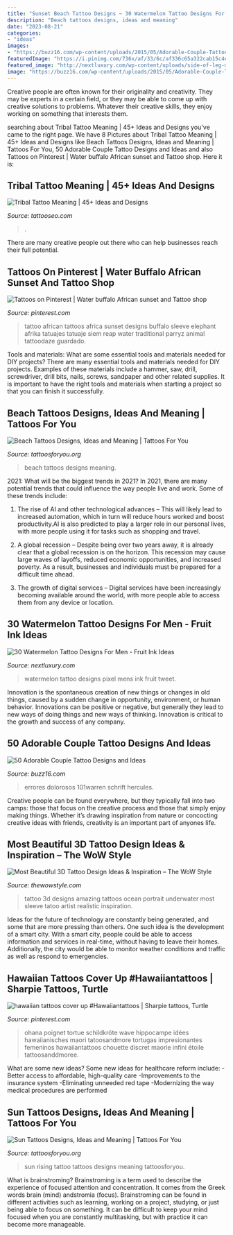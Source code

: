 ```yaml
---
title: "Sunset Beach Tattoo Designs ~ 30 Watermelon Tattoo Designs For Men"
description: "Beach tattoos designs, ideas and meaning"
date: "2023-08-21"
categories:
- "ideas"
images:
- "https://buzz16.com/wp-content/uploads/2015/05/Adorable-Couple-Tattoo-Designs-and-Ideas-18.jpg"
featuredImage: "https://i.pinimg.com/736x/af/33/6c/af336c65a322cab15c4e3c3f34f411c8.jpg"
featured_image: "http://nextluxury.com/wp-content/uploads/side-of-leg-mens-modern-pixel-watermelon-tattoo-ideas.jpg"
image: "https://buzz16.com/wp-content/uploads/2015/05/Adorable-Couple-Tattoo-Designs-and-Ideas-18.jpg"
---
```



Creative people are often known for their originality and creativity. They may be experts in a certain field, or they may be able to come up with creative solutions to problems. Whatever their creative skills, they enjoy working on something that interests them.

	

		
searching about Tribal Tattoo Meaning | 45+ Ideas and Designs you've came to the right page. We have 8 Pictures about Tribal Tattoo Meaning | 45+ Ideas and Designs like Beach Tattoos Designs, Ideas and Meaning | Tattoos For You, 50 Adorable Couple Tattoo Designs and Ideas and also Tattoos on Pinterest | Water buffalo African sunset and Tattoo shop. Here it is:
		
    
## Tribal Tattoo Meaning | 45+ Ideas And Designs

<img loading=lazy src="https://www.tattooseo.com/wp-content/uploads/2013/11/Tribal-Tattoo-Meanings-40.jpg" onerror="this.onerror=null;this.src='https://tse4.mm.bing.net/th?id=OIP.cVrfqHq3FXIRY1pptsSn7gAAAA&amp;pid=15.1';" alt="Tribal Tattoo Meaning | 45+ Ideas and Designs">

_Source: tattooseo.com_

>. 

	

There are many creative people out there who can help businesses reach their full potential.

    
## Tattoos On Pinterest | Water Buffalo African Sunset And Tattoo Shop

<img loading=lazy src="https://i.pinimg.com/736x/cd/27/ff/cd27ff9818b30c0239be5383a299c7e5--african-sunset-africa-tattoos.jpg" onerror="this.onerror=null;this.src='https://tse4.mm.bing.net/th?id=OIP._x0I7EG7xhzWaHq52G9QCgHaKY&amp;pid=15.1';" alt="Tattoos on Pinterest | Water buffalo African sunset and Tattoo shop">

_Source: pinterest.com_

>tattoo african tattoos africa sunset designs buffalo sleeve elephant afrika tatuajes tatuaje siem reap water traditional parryz animal tattoodaze guardado. 

	

Tools and materials: What are some essential tools and materials needed for DIY projects?
There are many essential tools and materials needed for DIY projects. Examples of these materials include a hammer, saw, drill, screwdriver, drill bits, nails, screws, sandpaper and other related supplies. It is important to have the right tools and materials when starting a project so that you can finish it successfully.

    
## Beach Tattoos Designs, Ideas And Meaning | Tattoos For You

<img loading=lazy src="https://www.tattoosforyou.org/wp-content/uploads/2016/07/Beach-Tattoos-for-Men.jpg" onerror="this.onerror=null;this.src='https://tse4.mm.bing.net/th?id=OIP.y1bgXVM8otknH_YjeLmFjQHaJ9&amp;pid=15.1';" alt="Beach Tattoos Designs, Ideas and Meaning | Tattoos For You">

_Source: tattoosforyou.org_

>beach tattoos designs meaning. 

	

2021: What will be the biggest trends in 2021?
In 2021, there are many potential trends that could influence the way people live and work. Some of these trends include:
1. The rise of AI and other technological advances – This will likely lead to increased automation, which in turn will reduce hours worked and boost productivity.AI is also predicted to play a larger role in our personal lives, with more people using it for tasks such as shopping and travel.

2. A global recession – Despite being over two years away, it is already clear that a global recession is on the horizon. This recession may cause large waves of layoffs, reduced economic opportunities, and increased poverty. As a result, businesses and individuals must be prepared for a difficult time ahead.

3. The growth of digital services – Digital services have been increasingly becoming available around the world, with more people able to access them from any device or location.

    
## 30 Watermelon Tattoo Designs For Men - Fruit Ink Ideas

<img loading=lazy src="http://nextluxury.com/wp-content/uploads/side-of-leg-mens-modern-pixel-watermelon-tattoo-ideas.jpg" onerror="this.onerror=null;this.src='https://tse4.mm.bing.net/th?id=OIP.O-jaC83mh4tcBH4Wj56NWAHaHa&amp;pid=15.1';" alt="30 Watermelon Tattoo Designs For Men - Fruit Ink Ideas">

_Source: nextluxury.com_

>watermelon tattoo designs pixel mens ink fruit tweet. 

	

Innovation is the spontaneous creation of new things or changes in old things, caused by a sudden change in opportunity, environment, or human behavior. Innovations can be positive or negative, but generally they lead to new ways of doing things and new ways of thinking. Innovation is critical to the growth and success of any company.

    
## 50 Adorable Couple Tattoo Designs And Ideas

<img loading=lazy src="https://buzz16.com/wp-content/uploads/2015/05/Adorable-Couple-Tattoo-Designs-and-Ideas-18.jpg" onerror="this.onerror=null;this.src='https://tse1.mm.bing.net/th?id=OIP.27G2-FC0AiSywVIjjDcclwHaLH&amp;pid=15.1';" alt="50 Adorable Couple Tattoo Designs and Ideas">

_Source: buzz16.com_

>errores dolorosos 101warren schrift hercules. 

	

Creative people can be found everywhere, but they typically fall into two camps: those that focus on the creative process and those that simply enjoy making things. Whether it’s drawing inspiration from nature or concocting creative ideas with friends, creativity is an important part of anyones life.

    
## Most Beautiful 3D Tattoo Design Ideas &amp; Inspiration – The WoW Style

<img loading=lazy src="http://thewowstyle.com/wp-content/uploads/2014/10/3511.jpg" onerror="this.onerror=null;this.src='https://tse4.mm.bing.net/th?id=OIP.BL7qpDqx_N1w8KXdKgeS0QHaLF&amp;pid=15.1';" alt="Most Beautiful 3D Tattoo Design Ideas &amp; Inspiration – The WoW Style">

_Source: thewowstyle.com_

>tattoo 3d designs amazing tattoos ocean portrait underwater most sleeve tatoo artist realistic inspiration. 

	

Ideas for the future of technology are constantly being generated, and some that are more pressing than others. One such idea is the development of a smart city. With a smart city, people could be able to access information and services in real-time, without having to leave their homes. Additionally, the city would be able to monitor weather conditions and traffic as well as respond to emergencies.

    
## Hawaiian Tattoos Cover Up #Hawaiiantattoos | Sharpie Tattoos, Turtle

<img loading=lazy src="https://i.pinimg.com/736x/af/33/6c/af336c65a322cab15c4e3c3f34f411c8.jpg" onerror="this.onerror=null;this.src='https://tse1.mm.bing.net/th?id=OIP.zLH1k6V-6O6rHHCBYPljwgHaMJ&amp;pid=15.1';" alt="hawaiian tattoos cover up #Hawaiiantattoos | Sharpie tattoos, Turtle">

_Source: pinterest.com_

>ohana poignet tortue schildkröte wave hippocampe idées hawaiianisches maori tatoosandmore tortugas impresionantes femeninos hawaiiantattoos chouette discret maorie infini étoile tattoosanddmoree. 

	

What are some new ideas?
Some new ideas for healthcare reform include: 
-Better access to affordable, high-quality care 
-Improvements to the insurance system 
-Eliminating unneeded red tape 
-Modernizing the way medical procedures are performed

    
## Sun Tattoos Designs, Ideas And Meaning | Tattoos For You

<img loading=lazy src="http://www.tattoosforyou.org/wp-content/uploads/2013/09/Rising-Sun-Tattoo.jpg" onerror="this.onerror=null;this.src='https://tse1.mm.bing.net/th?id=OIP.YkPHO8o7aBvwu7rjyfb3aAHaNs&amp;pid=15.1';" alt="Sun Tattoos Designs, Ideas and Meaning | Tattoos For You">

_Source: tattoosforyou.org_

>sun rising tattoo tattoos designs meaning tattoosforyou. 

	

What is brainstroming?
Brainstroming is a term used to describe the experience of focused attention and concentration. It comes from the Greek words brain (mind) andstromia (focus). Brainstroming can be found in different activities such as learning, working on a project, studying, or just being able to focus on something. It can be difficult to keep your mind focused when you are constantly multitasking, but with practice it can become more manageable.

